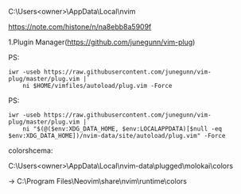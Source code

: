 C:\Users\<owner>\AppData\Local\nvim

https://note.com/histone/n/na8ebb8a5909f 

1.Plugin Manager(https://github.com/junegunn/vim-plug)

  PS:
  
    iwr -useb https://raw.githubusercontent.com/junegunn/vim-plug/master/plug.vim |`
        ni $HOME/vimfiles/autoload/plug.vim -Force
        
  PS:
  
    iwr -useb https://raw.githubusercontent.com/junegunn/vim-plug/master/plug.vim |`
        ni "$(@($env:XDG_DATA_HOME, $env:LOCALAPPDATA)[$null -eq $env:XDG_DATA_HOME])/nvim-data/site/autoload/plug.vim" -Force
      


colorshcema:


  C:\Users\<owner>\AppData\Local\nvim-data\plugged\molokai\colors
  
  
  -> C:\Program Files\Neovim\share\nvim\runtime\colors
  
  
